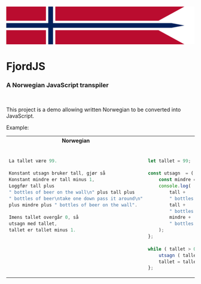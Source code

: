 <p>
    <img src="public/banner.webp" alt="FjordJS">
</p>

# FjordJS

### A Norwegian JavaScript transpiler

<br/>

This project is a demo allowing written Norwegian to be converted into JavaScript.

Example:

<table>
<tr>
<th>Norwegian</th>
<th>JavaScript</th>
</tr>
<tr>
<td>
 
```go

La tallet være 99.

Konstant utsagn bruker tall, gjør så 
Konstant mindre er tall minus 1,
Loggfør tall plus
" bottles of beer on the wall\n" plus tall plus
" bottles of beer\ntake one down pass it around\n"
plus mindre plus " bottles of beer on the wall".

Imens tallet overgår 0, så 
utsagn med tallet,
tallet er tallet minus 1.








````

</td>
<td>

```js

let tallet = 99;

const utsagn  = ( tall ) => {
    const mindre = tall - 1;
    console.log(
        tall +
        " bottles of beer on the wall\n" +
        tall +
        " bottles of beer\ntake one down pass it around\n" +
        mindre +
        " bottles of beer on the wall"
    );
};

while ( tallet > 0 ) {
    utsagn ( tallet );
    tallet = tallet - 1;
};
````

</td>
</tr>
</table>
